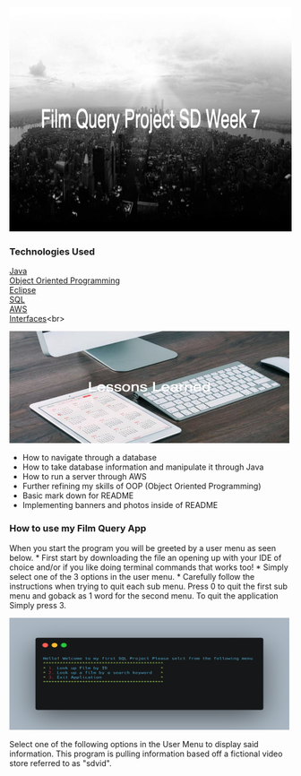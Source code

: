 
<img src="readmeimage.png" width="800" height="400"/>


### Technologies Used

[Java](https://www.oracle.com/java/technologies/) <br>
[Object Oriented Programming](https://docs.oracle.com/javase/tutorial/java/concepts/) <br>
[Eclipse](https://www.eclipse.org/) <br>
[SQL](https://dev.mysql.com/doc/)<br>
[AWS](https://aws.amazon.com/)<br>
[Interfaces](https://www.baeldung.com/java-interfaces#:~:text=In%20Java%2C%20an%20interface%20is,abstraction%2C%20polymorphism%20and%20multiple%20inheritances.&text=We%20can%20implement%20an%20interface,by%20using%20the%20implements%20keyword.)<br>



<img src="2ndpic.png" width="500" height="200"/> <br>
* How to navigate through a database <br>
* How to take database information and manipulate it through Java <br>
* How to run a server through AWS <br>
* Further refining my skills of OOP (Object Oriented Programming) <br>
* Basic mark down for README <br>
* Implementing banners and photos inside of README <br>


### How to use my Film Query App
When you start the program you will be greeted by a user menu as seen below. 
	* First start by downloading the file an opening up with your IDE of choice and/or if you like doing terminal commands that works too!
	* Simply select one of the 3 options in the user menu. 
	* Carefully follow the instructions when trying to quit each sub menu. Press 0 to quit the first sub menu and goback as 1 word for the second menu. To quit the application Simply press 3.


<img src="carbon.png" width="500" height="200" />

Select one of the following options in the User Menu to display said information. This program is pulling information based off a fictional video store referred to as "sdvid". 

